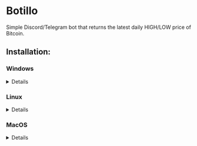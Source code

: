 # Botillo
Simple Discord/Telegram bot that returns the latest daily HIGH/LOW price of Bitcoin.
## Installation:
### Windows
<details>

First, you need to install the dependencies.

Install Node.js (LTS) from the official website:

https://nodejs.org/en/download/

Now install Git:

https://git-scm.com/download/win

Then, install pnpm (using PowerShell as administrator):
```
npm install -g pnpm
```
Here you go! You can now clone the repository and install the dependencies:
```
git clone https://github.com/Fierillo/botillo
cd botillo
pnpm i
```
All done! now run the bot:
```
pnpm start
```
</details>

### Linux
<details>

Install the dependencies:

```
sudo apt update
sudo apt install nodejs npm
sudo apt install git
npm install -g pnpm
```
Now clone the repository and install the dependencies:
```
git clone https://github.com/Fierillo/botillo
cd botillo
pnpm i
```
All done! now run the bot:
```
pnpm start
```
</details>

### MacOS
<details>
Install the dependencies:

```
brew install node
brew install git
npm install -g pnpm
```
Now clone the repository and install the dependencies:
```
git clone https://github.com/Fierillo/botillo
cd botillo
pnpm i
```
All done! now run the bot:
```
pnpm start
```
</details>
